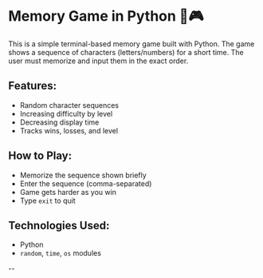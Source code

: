 # Memory Game in Python 🧠🎮

This is a simple terminal-based memory game built with Python. The game shows a sequence of characters (letters/numbers) for a short time. The user must memorize and input them in the exact order.

## Features:
- Random character sequences
- Increasing difficulty by level
- Decreasing display time
- Tracks wins, losses, and level

## How to Play:
- Memorize the sequence shown briefly
- Enter the sequence (comma-separated)
- Game gets harder as you win
- Type `exit` to quit

## Technologies Used:
- Python
- `random`, `time`, `os` modules

--
